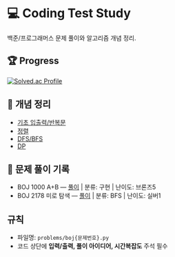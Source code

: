 # 💻 Coding Test Study

백준/프로그래머스 문제 풀이와 알고리즘 개념 정리.

## 🏆 Progress
[![Solved.ac Profile](https://mazassumnida.wtf/api/v2/generate_badge?boj=kimdooyan)](https://solved.ac/profile/kimdooyan)

## 📘 개념 정리
- [기초 입출력/반복문](notes/basic_io_loops.md)
- [정렬](notes/sorting.md)
- [DFS/BFS](notes/search.md)
- [DP](notes/dp.md)

## 🧩 문제 풀이 기록
- BOJ 1000 A+B — [풀이](problems/boj1000.py) | 분류: 구현 | 난이도: 브론즈5
- BOJ 2178 미로 탐색 — [풀이](problems/boj2178.py) | 분류: BFS | 난이도: 실버1

## 규칙
- 파일명: `problems/boj{문제번호}.py`
- 코드 상단에 **입력/출력, 풀이 아이디어, 시간복잡도** 주석 필수

